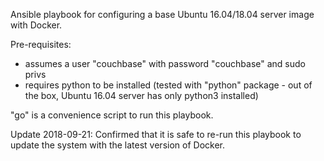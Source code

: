 Ansible playbook for configuring a base Ubuntu 16.04/18.04 server image
with Docker.

Pre-requisites:
 - assumes a user "couchbase" with password "couchbase" and sudo privs
 - requires python to be installed (tested with "python" package - out of the
   box, Ubuntu 16.04 server has only python3 installed)

"go" is a convenience script to run this playbook.

Update 2018-09-21: Confirmed that it is safe to re-run this playbook to
update the system with the latest version of Docker.

